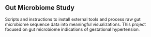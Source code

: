 ## Gut Microbiome Study
Scripts and instructions to install external tools and process raw gut microbiome sequence data into meaningful visualizations. 
This project focused on gut microbiome indications of gestational hypertension.
